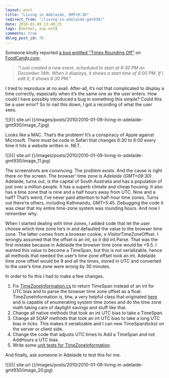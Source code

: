 ```yaml
---
layout: post
title: "Living in Adelaide, GMT+9:30"
redirect_from: "/living-in-adelaide-gmt930/"
date: 2010-01-09 13:40:25
tags: [dotnet, asp.net]
comments: true
dblog_post_id: 76
---
```

Someone kindly reported [a bug entitled "Times Rounding Off"](http://www.foodcandy.com/BugView.aspx?id=713) on [FoodCandy.com](http://www.foodcandy.com/).

> _"I just created a new event, scheduled to start at 6:30 PM on December 14th. When it displays, it shows a start time of 6:00 PM. If I edit it, it shows 6:30 PM."_

I tried to reproduce at no avail. After-all, it’s not that complicated to display a time correctly, especially when it’s the same one as the user enters. How could I have possibly introduced a bug in something this simple? Could this be a user error? So to nail this down, I got a recording of what the user sees.

![]({{ site.url }}/images/posts/2010/2010-01-09-living-in-adelaide-gmt930/image_7.jpg)

Looks like a MAC. That’s the problem! It’s a conspiracy of Apple against Microsoft. There must be code in Safari that changes 6:30 to 6:00 every time it hits a website written in .NET.

![]({{ site.url }}/images/posts/2010/2010-01-09-living-in-adelaide-gmt930/image_11.jpg)

The screenshots are convincing. The problem exists. And the cause is right there on the screen. The browser' time zone is _Adelaide (GMT+09:30)_. Adelaide, turns out, is the capital of South Australia and has a population of just over a million people. It has a superb climate and cheap housing. It also has a time zone that is nine and a half hours away from UTC. Nine and a half? That’s weird, I’ve never paid attention to half-hour time zones. Turns out there’re others, including Kathmandu, GMT+5:45. Debugging the code it was clear that my entire time-zone system was rounding hours. And now I remember why.

When I started dealing with time zones, I added code that let the user choose which time zone he’s in and defaulted the value to the browser time zone. The latter comes from a browser cookie, x-VisitorTimeZoneOffset. I wrongly assumed that the offset is an int, so it did int.Parse. That was the first mistake because in Adelaide the browser time zone would be +9.5. I wanted this value to become a TimeSpan, but this is not serializable,  hence all methods that needed the user’s time zone offset took an int. Adelaide time zone offset would be 9 and all the times, stored in UTC and converted to the user’s time zone were wrong by 30 minutes.

In order to fix this I had to make a few changes.

1. Fix [TimeZoneInformation.cs](https://github.com/dblock/sncore/blob/master/SnCore.Tools/TimeZoneInformation.cs) to return TimeSpan instead of an int for UTC bias and to parse the browser time zone offset as a float. TimeZoneInformation is, btw, a very helpful class that originated [here](http://www.codeproject.com/dotnet/WorldClock.asp) and is capable of enumerating system time zones and do the time zone math taking care of daylight savings and stuff like that.
2. Change all native methods that took an int UTC bias to take a TimeSpan.
3. Change all SOAP methods that took an int UTC bias to take a long UTC bias in ticks. This makes it serializable and I can new TimeSpan(ticks) on the server or client side.
4. Change the code that adjusts UTC times to Add a TimeSpan and not AddHours a UTC bias.
5. Write some [unit tests for TimeZoneInformation](https://github.com/dblock/sncore/blob/master/SnCore.Tools.Tests/TimeZoneInformationTest.cs).

And finally, ask someone in Adelaide to test this for me.

![]({{ site.url }}/images/posts/2010/2010-01-09-living-in-adelaide-gmt930/image_20.jpg)

